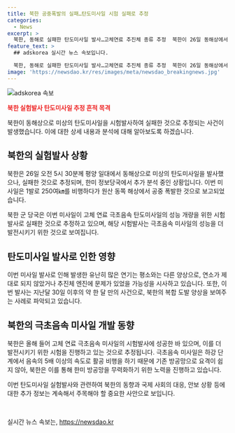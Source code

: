 ```yaml
---
title: 북한 공중폭발의 실패…탄도미사일 시험 실패로 추정
categories:
  - News
excerpt: >
  북한, 동해로 실패한 탄도미사일 발사…고체연료 추진체 종류 추정  북한이 26일 동해상에서 탄도미사일을 발사했지만 실패한 것으로 추정됐다. 군 당국은 이를 고체 연료 극초음속 탄도미사일 시험발사로 보고 있으며, 파편이 해상에 떨어진 것으로 전해졌다. 북한은 이를 통해 한미 방공망을 무력화하기 위한 극초음속 미사일 개발에 열을 올리고 있으며, 최근에도 대남 오물 풍선을 살포한 바 있다. (요약문 출처: 연합뉴스)
feature_text: >
  ## adskorea 실시간 뉴스 속보입니다.

  북한, 동해로 실패한 탄도미사일 발사…고체연료 추진체 종류 추정  북한이 26일 동해상에서 탄도미사일을 발사했지만 실패한 것으로 추정됐다. 군 당국은 이를 고체 연료 극초음속 탄도미사일 시험발사로 보고 있으며, 파편이 해상에 떨어진 것으로 전해졌다. 북한은 이를 통해 한미 방공망을 무력화하기 위한 극초음속 미사일 개발에 열을 올리고 있으며, 최근에도 대남 오물 풍선을 살포한 바 있다. (요약문 출처: 연합뉴스)
image: 'https://newsdao.kr/res/images/meta/newsdao_breakingnews.jpg'
---
```


<p><img src="https://newsdao.kr/res/images/meta/newsdao_breakingnews.jpg" alt="adskorea 속보" /></p>

<p><b><span style="color: #ee2323;">북한 실험발사 탄도미사일 추정 흔적 목격</span></b></p>

<p>북한이 동해상으로 미상의 탄도미사일을 시험발사하여 실패한 것으로 추정되는 사건이 발생했습니다. 이에 대한 상세 내용과 분석에 대해 알아보도록 하겠습니다. </p>

<h2 data-ke-size="size26">북한의 실험발사 상황</h2>

<p>북한은 26일 오전 5시 30분께 평양 일대에서 동해상으로 미상의 탄도미사일을 발사했으나, 실패한 것으로 추정되며, 한미 정보당국에서 추가 분석 중인 상황입니다. 이번 미사일은 1발로 250여㎞를 비행하다가 원산 동쪽 해상에서 공중 폭발한 것으로 보고되었습니다.</p>

<p>북한 군 당국은 이번 미사일이 고체 연료 극초음속 탄도미사일의 성능 개량을 위한 시험발사로 실패한 것으로 추정하고 있으며, 해당 시험발사는 극초음속 미사일의 성능을 더 발전시키기 위한 것으로 보여집니다.</p>

<h2 data-ke-size="size26">탄도미사일 발사로 인한 영향</h2>

<p>이번 미사일 발사로 인해 발생한 유난히 많은 연기는 평소와는 다른 양상으로, 연소가 제대로 되지 않았거나 추진체 엔진에 문제가 있었을 가능성을 시사하고 있습니다. 또한, 이번 발사는 지난달 30일 이후의 약 한 달 만의 사건으로, 북한의 복합 도발 양상을 보여주는 사례로 파악되고 있습니다.</p>

<h2 data-ke-size="size26">북한의 극초음속 미사일 개발 동향</h2>

<p>북한은 올해 들어 고체 연료 극초음속 미사일의 시험발사에 성공한 바 있으며, 이를 더 발전시키기 위한 시험을 진행하고 있는 것으로 추정됩니다. 극초음속 미사일은 하강 단계에서 음속의 5배 이상의 속도로 활공 비행을 하기 때문에 기존 방공망으로 요격이 쉽지 않아, 북한은 이를 통해 한미 방공망을 무력화하기 위한 노력을 진행하고 있습니다.</p>

<p>이번 탄도미사일 실험발사와 관련하여 북한의 동향과 국제 사회의 대응, 안보 상황 등에 대한 추가 정보는 계속해서 주목해야 할 중요한 사안으로 보입니다.</p>

<p data-ke-size="size16">&nbsp;</p>
실시간 뉴스 속보는, <a href="https://newsdao.kr" rel="dofollow">https://newsdao.kr</a>


